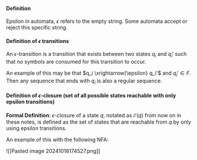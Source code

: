 
#### Definition
Epsilon in automata, $\epsilon$ refers to the empty string. Some automata accept or reject this specific string. 

#### Definition of $\epsilon$ transitions

An $\epsilon$-transition is a transition that exists between two states $q_i$ and $q_i'$ such that no symbols are consumed for this transition to occur.

An example of this may be that $q_i \xrightarrow{\epsilon} q_i'$ and $q_i' \in F$. Then any sequence that ends with $q_i$ is also a regular sequence.

#### Definition of $\epsilon$-closure (set of all possible states reachable with only epsilon transitions)

**Formal Definition**: $\epsilon$-closure of a state $q$, notated as $\mathcal{E}(q)$ from now on in these notes, is defined as the set of states that are reachable from $q$ by only using epsilon transitions.

An example of this with the following NFA:

![[Pasted image 20241018174527.png]]